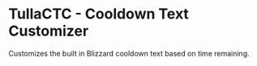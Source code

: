 # TullaCTC - Cooldown Text Customizer

Customizes the built in Blizzard cooldown text based on time remaining.
